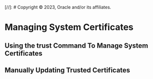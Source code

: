 [//]: # Copyright © 2023, Oracle and/or its affiliates.

# Managing System Certificates

## Using the trust Command To Manage System Certificates

## Manually Updating Trusted Certificates


